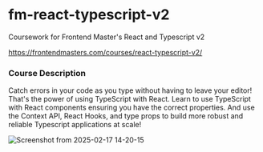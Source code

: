 # fm-react-typescript-v2
Coursework for Frontend Master's React and Typescript v2

https://frontendmasters.com/courses/react-typescript-v2/

### Course Description

Catch errors in your code as you type without having to leave your editor! That's the power of using TypeScript with React. Learn to use TypeScript with React components ensuring you have the correct properties. And use the Context API, React Hooks, and type props to build more robust and reliable Typescript applications at scale!


![Screenshot from 2025-02-17 14-20-15](https://github.com/user-attachments/assets/94560c73-1a7a-4b28-a417-49a95db1810e)
